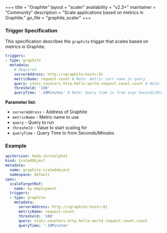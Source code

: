 +++
title = "Graphite"
layout = "scaler"
availability = "v2.3+"
maintainer = "Community"
description = "Scale applications based on metrics in Graphite."
go_file = "graphite_scaler"
+++

### Trigger Specification

This specification describes the `graphite` trigger that scales based on metrics in Graphite.

```yaml
triggers:
- type: graphite
  metadata:
    # Required
    serverAddress: http://<graphite-host>:81
    metricName: request-count # Note: metric sort name in query
    query: stats.counters.http.hello-world.request.count.count # Note: query must return a vector/scalar single element response
    threshold: '100'
    queryTime: '-10Minutes' # Note: Query time in from argv Seconds/Minutes
```
**Parameter list:**

- `serverAddress` - Address of Graphite
- `metricName` - Metric name to use 
- `query` - Query to run
- `threshold` - Value to start scaling for
- `queryTime` - Query Time to from Seconds/Minutes


### Example

```yaml
apiVersion: keda.sh/v1alpha1
kind: ScaledObject
metadata:
  name: graphite-scaledobject
  namespace: default
spec:
  scaleTargetRef:
    name: my-deployment
  triggers:
  - type: graphite
    metadata:
      serverAddress: http://<graphite-host>:81
      metricName: request-count
      threshold: '100'
      query: stats.counters.http.hello-world.request.count.count
      queryTime: '-10Minutes'
```
